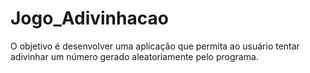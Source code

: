 # Jogo_Adivinhacao
O objetivo é desenvolver uma aplicação que permita ao usuário tentar adivinhar um número gerado aleatoriamente pelo programa.
